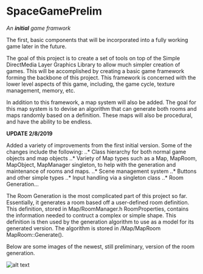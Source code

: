 # SpaceGamePrelim

*An **initial** game framwork*

The first, basic components that will be incorporated into a fully working game later in the future.

The goal of this project is to create a set of tools on top of the Simple DirectMedia Layer Graphics Library to allow much simpler creation of games. This will be accomplished by creating a basic game framework forming the backbone of this project. This framework is concerned with the lower level aspects of this game, including, the game cycle, texture management, memory, etc. 

In addition to this framework, a map system will also be added. The goal for this map system is to devise an algorithm that can generate both rooms and maps randomly based on a definition. These maps will also be procedural, and have the ability to be endless.

**UPDATE 2/8/2019**

Added a variety of improvements from the first initial version. Some of the changes include the following:
..* Class hierarchy for both normal game objects and map objects
..* Variety of Map types such as a Map, MapRoom, MapObject, MapManager singleton, to help with the generation and maintenance of rooms and maps.
..* Scene management system
..* Buttons and other simple types
..* Input handling via a singleton class
..* Room Generation...

The Room Generation is the most complicated part of this project so far. Essentially, it generates a room based off a user-defined room definition. This definition, stored in Map/RoomManager.h RoomProperties, contains the information needed to contruct a complex or simple shape. This definition is then used by the generation algorithm to use as a model for its generated version. The algorithm is stored in /Map/MapRoom MapRoom::Generate().

Below are some images of the newest, still preliminary, version of the room generation.


![alt text](https://raw.githubusercontent.com/deschafer/SpaceGamePrelim/master/Presentation/room1.png")
